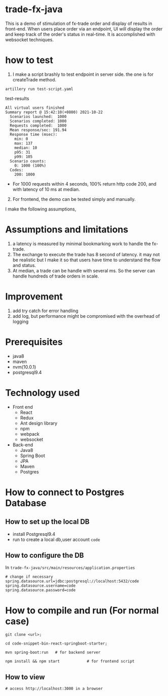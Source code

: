 # trade-fx-java

This is a demo of stimulation of fx-trade order and display of results in front-end. When users place 
order via an endpoint, UI will display the order and keep track of the order's status in real-time. It is accomplished with
websocket techniques. 

# how to test
1. I make a script brashly to test endpoint in server side. the one is for createTrade method.
```$xslt
artillery run test-script.yaml
```

test-results
```$xslt
All virtual users finished
Summary report @ 15:42:10(+0800) 2021-10-22
  Scenarios launched:  1000
  Scenarios completed: 1000
  Requests completed:  1000
  Mean response/sec: 191.94
  Response time (msec):
    min: 0
    max: 137
    median: 10
    p95: 31
    p99: 105
  Scenario counts:
    0: 1000 (100%)
  Codes:
    200: 1000

```
- For 1000 requests within 4 seconds, 100% return http code 200, and with latency of 10 ms at median.

2. For frontend, the demo can be tested simply and manually. 


I make the following assumptions,
# Assumptions and limitations
1. a latency is measured by minimal bookmarking work to handle the fx-trade.
2. The exchange to execute the trade has 8 second of latency. it may not be realistic but I make it so that users
have time to understand the flow and status.
3.  At median, a trade can be handle with several ms. So the server can handle hundreds of trade orders in scale.


# Improvement
1. add try catch for error handling
2. add log, but performance might be compromised with the overhead of logging

# Prerequisites
* java8
* maven
* nvm(10.0.1)
* postgresql9.4

# Technology used
* Front end
  * React
  * Redux
  * Ant design library
  * npm
  * webpack
  * websocket
* Back-end
  * Java8
  * Spring Boot
  * JPA
  * Maven
  * Postgres

# How to connect to Postgres Database
## How to set up the local DB
* install Postgresql9.4
* run to create a local db,user account `code`

## How to configure the DB
In `trade-fx-java/src/main/resources/application.properties`
```
# change if necessary
spring.datasource.url=jdbc:postgresql://localhost:5432/code
spring.datasource.username=code
spring.datasource.password=code
```

# How to compile and run (For normal case)
```$xslt
git clone <url>;

cd code-snippet-bin-react-springboot-starter;

mvn spring-boot:run   # for backend server

npm install && npm start            # for frontend script 
```

## How to view
```
# access http://localhost:3000 in a browser
```
